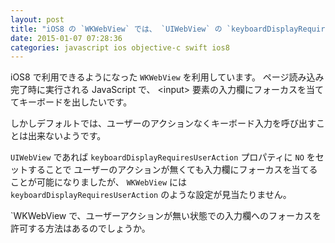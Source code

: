 ```yaml
---
layout: post
title: "iOS8 の `WKWebView` では、 `UIWebView` の `keyboardDisplayRequiresUserAction` に似た設定はありますか？"
date: 2015-01-07 07:28:36
categories: javascript ios objective-c swift ios8
---
```

<p>iOS8 で利用できるようになった <code>WKWebView</code> を利用しています。
ページ読み込み完了時に実行される JavaScript で、
&lt;input&gt; 要素の入力欄にフォーカスを当ててキーボードを出したいです。</p>

<p>しかしデフォルトでは、ユーザーのアクションなくキーボード入力を呼び出すことは出来ないようです。</p>

<p><code>UIWebView</code> であれば <code>keyboardDisplayRequiresUserAction</code> プロパティに <code>NO</code> をセットすることで
ユーザーのアクションが無くても入力欄にフォーカスを当てることが可能になりましたが、
<code>WKWebView</code> には <code>keyboardDisplayRequiresUserAction</code> のような設定が見当たりません。</p>

<p>`WKWebView で、ユーザーアクションが無い状態での入力欄へのフォーカスを許可する方法はあるのでしょうか。</p>
